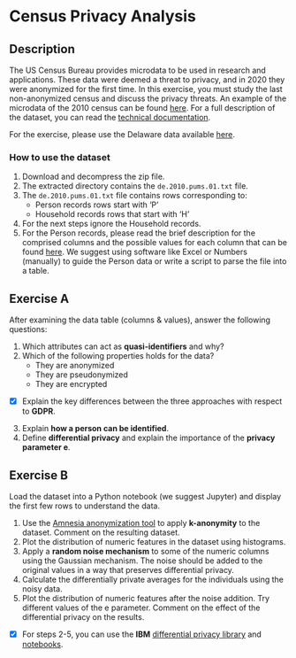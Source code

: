 # Census Privacy Analysis

## Description

The US Census Bureau provides microdata to be used in research and applications. These data were deemed a threat to privacy, and in 2020 they were anonymized for the first time. In this exercise, you must study the last non-anonymized census and discuss the privacy threats.
An example of the microdata of the 2010 census can be found [here](https://www.census.gov/data/datasets/2010/dec/stateside-pums.html). For a full description of the dataset, you can read the [technical documentation](https://www2.census.gov/programs-surveys/decennial/2010/technical-documentation/complete-tech-docs/us-pums/pumsus.pdf).

For the exercise, please use the Delaware data available [here](https://www2.census.gov/census_2010/12-Stateside_PUMS/Delaware/).

### How to use the dataset

1. Download and decompress the zip file.
2. The extracted directory contains the `de.2010.pums.01.txt` file.
3. The `de.2010.pums.01.txt` file contains rows corresponding to:
   - Person records rows start with ‘P’
   - Household records rows that start with ‘H’
4. For the next steps ignore the Household records.
5. For the Person records, please read the brief description for the comprised columns and the possible values for each column that can be found [here](https://www2.census.gov/census_2010/12-Stateside_PUMS/2010%20PUMS%20Record%20Layout.xlsx). We suggest using software like Excel or Numbers (manually) to guide the Person data or write a script to parse the file into a table.

## Exercise A

After examining the data table (columns & values), answer the following questions:
1. Which attributes can act as **quasi-identifiers** and why?
2. Which of the following properties holds for the data?
   - They are anonymized
   - They are pseudonymized
   - They are encrypted
- [x] Explain the key differences between the three approaches with respect to **GDPR**.
3. Explain **how a person can be identified**.
4. Define **differential privacy** and explain the importance of the **privacy parameter e**.

## Exercise B

Load the dataset into a Python notebook (we suggest Jupyter) and display the first few rows to understand the data.
1. Use the [Amnesia anonymization tool](https://amnesia.openaire.eu/) to apply **k-anonymity** to the dataset. Comment on the resulting dataset.
2. Plot the distribution of numeric features in the dataset using histograms.
3. Apply a **random noise mechanism** to some of the numeric columns using the Gaussian mechanism. The noise should be added to the original values in a way that preserves differential privacy.
4. Calculate the differentially private averages for the individuals using the noisy data.
5. Plot the distribution of numeric features after the noise addition. Try different values of the e parameter. Comment on the effect of the differential privacy on the results.

- [x] For steps 2-5, you can use the **IBM** [differential privacy library](https://github.com/IBM/differential-privacy-library) and [notebooks](https://github.com/IBM/differential-privacy-library/tree/main/notebooks).

